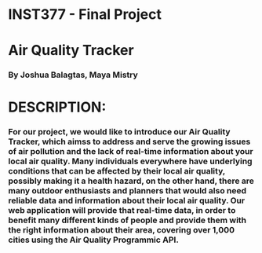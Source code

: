 # INST377 - Final Project

# Air Quality Tracker
### By Joshua Balagtas, Maya Mistry

# DESCRIPTION:
### For our project, we would like to introduce our Air Quality Tracker, which aimss to address and serve the growing issues of air pollution and the lack of real-time information about your local air quality. Many individuals everywhere have underlying conditions that can be affected by their local air quality, possibly making it a health hazard, on the other hand, there are many outdoor enthusiasts and planners that would also need reliable data and information about their local air quality. Our web application will provide that real-time data, in order to benefit many different kinds of people and provide them with the right information about their area, covering over 1,000 cities using the Air Quality Programmic API.
